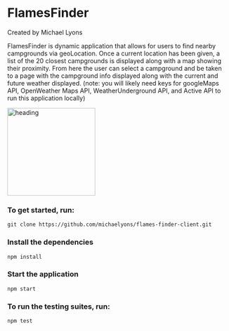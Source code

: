 # FlamesFinder

Created by Michael Lyons

FlamesFinder is dynamic application that allows for users to find nearby campgrounds via geoLocation. Once a current location has been given, a list of the 20 closest campgrounds is displayed along with a map showing their proximity. From here the user can select a campground and be taken to a page with the campground info displayed along with the current and future weather displayed. 
(note: you will likely need keys for googleMaps API, OpenWeather Maps API, WeatherUnderground API, and Active API to run this application locally)

<img src="https://github.com/michaelyons/flames-finder-client/blob/master/FlamesFinder%20Landing%20Page.png" alt="heading" width="200"/>


### To get started, run:

```
git clone https://github.com/michaelyons/flames-finder-client.git
```

### Install the dependencies

```
npm install 
```

### Start the application

```
npm start
```

### To run the testing suites, run:

```
npm test
```

